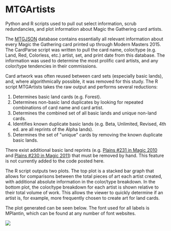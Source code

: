 # MTGArtists
Python and R scripts used to pull out select information, scrub redundancies, and plot information about Magic the Gathering card artists.

The <a href="http://mtgjson.com">MTGJSON</a> database contains essentially all relevant information about every Magic the Gathering card printed up through Modern Masters 2015.  The CardParse script was written to pull the card name, color/type (e.g. Land, Red, Colorless, etc.) artist, set, and print date from this database.  The information was used to determine the most prolific card artists, and any color/type tendencies in their commissions.

Card artwork was often reused between card sets (especially basic lands), and, where algorithmically possible, it was removed for this study. The R script MTGArtists takes the raw output and performs several reductions:
<ol>
<li>Determines basic land cards (e.g. Forest).</li>
<li>Determines non-basic land duplicates by looking for repeated combinations of card name and card artist.</li>
<li>Determines the combined set of all basic lands and unique non-land cards.</li>
<li>Identifies known duplicate basic lands (e.g. Beta, Unlimited, Revised, 4th ed. are all reprints of the Alpha lands).</li>
<li>Determines the set of "unique" cards by removing the known duplicate basic lands.</li>
</ol>

There exist additional basic land reprints (e.g. <a href="http://magiccards.info/m10/en/231.html">Plains #231 in Magic 2010</a> and <a href="http://magiccards.info/m11/en/230.html">Plains #230 in Magic 2011</a>) that must be removed by hand.  This feature is not currently added to the code posted here.

The R script outputs two plots.  The top plot is a stacked bar graph that allows for comparisons between the total pieces of art each artist created, with additional absolute information in the color/type breakdown.  In the bottom plot, the color/type breakdown for each artist is shown relative to their total volume of work.  This allows the viewer to quickly determine if an artist is, for example, more frequently chosen to create art for land cards.

The plot generated can be seen below.  The font used for all labels is MPlantin, which can be found at any number of font websites.

<img src="http://i.imgur.com/WSoQVs0.jpg">
